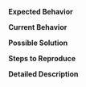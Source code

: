 **Expected Behavior**

**Current Behavior**

**Possible Solution**

**Steps to Reproduce**

**Detailed Description**